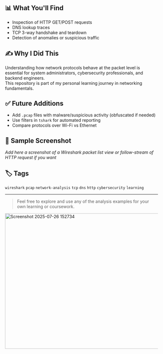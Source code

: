 
## 📊 What You'll Find

- Inspection of HTTP GET/POST requests  
- DNS lookup traces  
- TCP 3-way handshake and teardown  
- Detection of anomalies or suspicious traffic

## ✍️ Why I Did This

Understanding how network protocols behave at the packet level is essential for system administrators, cybersecurity professionals, and backend engineers.  
This repository is part of my personal learning journey in networking fundamentals.

## ✅ Future Additions

- Add `.pcap` files with malware/suspicious activity (obfuscated if needed)  
- Use filters in `tshark` for automated reporting  
- Compare protocols over Wi-Fi vs Ethernet

## 📸 Sample Screenshot

_Add here a screenshot of a Wireshark packet list view or follow-stream of HTTP request if you want_

## 🏷️ Tags

`wireshark` `pcap` `network-analysis` `tcp` `dns` `http` `cybersecurity` `learning`

---

> Feel free to explore and use any of the analysis examples for your own learning or coursework.

<img width="643" height="447" alt="Screenshot 2025-07-26 152734" src="https://github.com/user-attachments/assets/765f07be-ffc0-45db-8ff8-9f5d9bde14cf" />



